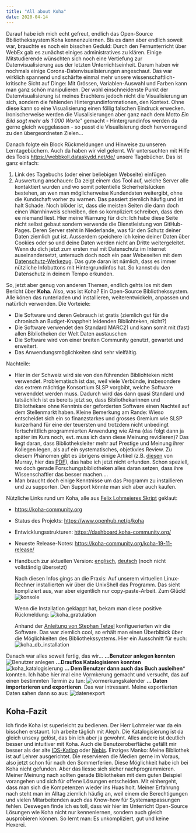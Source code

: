 ```yaml
---
title: "All about Koha"
date: 2020-04-14
---
```

Darauf habe ich mich echt gefreut, endlich das Open-Source Bbiliothekssystem Koha kennenzulernen.
Bis es dann aber endlich soweit war, brauchte es noch ein bisschen Geduld:
Durch den Fernunterricht über WebEx gab es zunächst einiges administratives zu klären. Einige Mitstudierende wünschten sich noch eine Vertiefung zur Datenvisualisierung aus der letzten Unterrichtseinheit. Darum haben wir nochmals einige Corona-Datenvisualisierungen angeschaut. Das war wirklich spannend und schärfte einmal mehr unsere wissenschaftlich-kritische Sicht auf Dinge: Mit Grössen, Variablen-Auswahl und Farben kann man ganz schön manipulieren. Der wohl einschneidenste Punkt der Datenvisualisierung ist meines Erachtens jedoch nicht die Visualisierung an sich, sondern die fehlenden Hintergrundinformationen, den Kontext. Ohne diese kann so eine Visualisierung einen föllig falschen Eindruck erwecken. Ironischerweise werden die Viusalisierungen aber ganz nach dem Motto *Ein Bild sagt mehr als 1'000 Worte"* gemacht - Hintergrundinfos werden da gerne gleich weggelassen - so passt die Visualisierung doch hervorragend zu den übergeordneten Zielen...

Danach folgte ein Block Rückmeldungen und Hinweise zu unseren Lerntagebüchern. Auch da haben wir viel gelernt. Wir untersuchten mit Hilfe des Tools <https://webbkoll.dataskydd.net/de/> unsere Tagebücher. Das ist ganz einfach:
1.  Link des Tagebuchs (oder einer beliebigen Webseite) einfügen
2. Auswertung anschauen:
Da zeigt einem das Tool auf, welche Server alle kontaktiert wurden und wo somit potentielle Sicherheitslücken bestehen, an wen man möglicherweise Kundendaten weitergibt, ohne die Kundschaft vorher zu warnen. Das passiert ziemlich häufig und ist halt Schade. Noch blöder ist, dass die meisten Seiten die dann doch einen Warnhinweis schreiben, den so kompliziert schreiben, dass den ee niemand liest. Hier meine Warnung für dich: Ich habe diese Seite nicht selbst gebaut sondern verwende die Dienstleistung von GitHub-Pages. Deren Server steht in Niederlande, was für den Schutz deiner Daten ziemlich gut ist. Ausserdem speichere ich keine deiner Daten über Cookies oder so und deine Daten werden nicht an Dritte weitergeleitet.
Wenn du dich jetzt zum ersten mal mit Datenschutz im Internet auseinandersetzt, untersuch doch noch ein paar Webeseiten mit dem [Datenschutz-Werkezug](https://webbkoll.dataskydd.net/de/). Das gute daran ist nämlich, dass es immer nützliche Infobuttons mit Hintergrundinfos hat. So kannst du den Datenschutz in deinem Tempo erkunden.

So, jetzt aber genug von anderen Themen, endlich gehts los mit dem Bericht über **Koha**.
Also, was ist Koha? Ein Open-Source Bibliothekssystem. Alle könen das runterladen und installieren, weiterentwickeln, anpassen und natürlich verwenden.
Die Vorteiele:
- Die Software und deren Gebrauch ist gratis (ziemlich gut für die chronisch an Budget-Knappheit leidenden Bibliohteken, nicht?)
- Die Software verwendet den Standard MARC21 und kann somit mit (fast) allen Bibliotheken der Welt Daten austauschen
- Die Software wird von einer breiten Community genutzt, gewartet und erweitert.
- Das Anwendungsmöglichkeiten sind sehr vielfältig.

Nachteile:
- Hier in der Schweiz wird sie von den führenden Bibliohteken nicht verwendet. Problematisch ist das, weil viele Verbünde, insbesondere das extrem mächtige Konsortium SLSP vorgbibt, welche Software verwenddet werden muss. Dadurch wird das dann quasi Standard und tatsächlich ist es bereits jetzt so, dass Bibliothekarinnen und Bibliothekare ohne Kenntnis der geforderten Software einen Nachteil auf dem Stellenmarkt haben. Kleine Bemerkung am Rande: Wieso entscheidet sich ein so finanzstarkes und grosses Gremium wie SLSP kurzerhand für eine der teuersten und trotzdem nicht unbedingt fortschrittlich programmierten Anwendung wie Alma (das folgt dann ja später im Kurs noch, evt. muss ich dann diese Meinung revidieren)? Das liegt daran, dass Bibliotheksleiter mehr auf Prestige und Meinung ihrer Kollegen legen, als auf ein systematisches, objetkvies Review. Zu diesem Phänomen gibt es übrigens einige Artikel (z.B. [diesen](10.1080/01930826.2016.1157427) von Murray, hier das [PDF](https://github.com/librarygirllost/bain-learning-by-doing/files/4474296/murray_applying.reserach.in.special.library.settings.pdf)), das habe ich jetzt nicht erfunden. Schon speziell, wo doch gerade Forschungsbibliotheken alles daran setzen, dass ihre Wissenschaftler das besser machen....
- Man braucht doch einige Kenntnisse um das Programm zu installieren und zu supporten. Den Support könnte man sich aber auch kaufen.

Nützliche Links rund um Koha, alle aus [Felix Lohmeieres Skript](https://moodle.fhgr.ch/mod/url/view.php?id=275394) geklaut:
- <https://koha-community.org>
- Status des Projekts: <https://www.openhub.net/p/koha>
- Entwicklungsstrukturen: <https://dashboard.koha-community.org/>
- Neueste Release-Notes: <https://koha-community.org/koha-19-11-release/>
- Handbuch zur aktuellen Version: [englisch](https://koha-community.org/manual/19.11/en/html/),
  [deutsch](http://koha-community.org/manual/19.11/de/html/index.html) (noch nicht vollständig übersetzt)

  Nach diesen Infos gings an die Praxis:
  Auf unserem virtuellen Linux-Rechner installierten wir über die UnixShell das Programm. Das sieht kompliziert aus, war aber eigentlich nur copy-paste-Arbeit. Zum Glück!
  ![konsole](https://user-images.githubusercontent.com/61733461/79207262-c6690700-7e40-11ea-8bb0-6f953b91a2e2.jpg)

  Wenn die Installation geklappt hat, bekam man diese positive Rückmeldung:
  ![koha_gratulation](https://user-images.githubusercontent.com/61733461/79207433-fc0df000-7e40-11ea-844f-1b3a50e74d09.jpg)

  Anhand der [Anleitung von Stephan Tetzel](https://zefanjas.de/wie-man-koha-installiert-und-fuer-schulen-einrichtet-teil-1/) konfiguerierten wir die Software. Das war ziemlich cool, so erhält man einen Überblbick über die Möglichkeiten des Bibliothekssystems. Hier ein Ausschnitt für euch:
  ![koha_db_installation](https://user-images.githubusercontent.com/61733461/79207910-9ec66e80-7e41-11ea-9fbd-0e3da2d4e580.jpg)

Danach war alles soweit fertig, das wir...
**...Benutzer anlegen konnten**  
![Benutzer anlegen](https://user-images.githubusercontent.com/61733461/79208241-1d231080-7e42-11ea-93db-794f06c1ee24.jpg)
**...Drauflos Katalogisieren konnten**
![koha_katalogisierung](https://user-images.githubusercontent.com/61733461/79208296-32983a80-7e42-11ea-9c17-c2ed8500ce19.jpg)
**... Dem Benutzer dann auch das Buch ausleihen*** konnten. Ich habe hier mal eine Vormkerung gemacht und versucht, das auf einen bestimmten Termin zu tun:
![vormerkungskalender](https://user-images.githubusercontent.com/61733461/79208443-53f92680-7e42-11ea-8fd0-4b74704918ec.jpg)
**... Daten importerieren und exportieren**. Das war intressant. Meine exportierten Daten sahen dann so aus:
![datenexport](https://user-images.githubusercontent.com/61733461/79208622-928ee100-7e42-11ea-81b2-43c67d680991.jpg)

## Koha-Fazit
Ich finde Koha ist superleicht zu bedienen. Der Herr Lohmeier war da ein bisschen erstaunt. Ich arbeite täglich mit Aleph. Die Katalogisierung ist da gleich unsexy gelöst, das bin ich aber ja gewohnt. Alles andere ist deutlich besser und intuitiver mit Koha. Auch die Benutzeroberfläche gefällt mir besser als der alte [IDS-Katlog](https://ub.unibas.ch/ids-basel-bern/) oder [Nebis](https://www.nebis.ch/de/startseite/).
Einziges Manko: Meine Bibliothek ist auf Lehrer ausgerichtet. Die reservieren die Medien gerne im Voraus, also jetzt schon für nach den Sommerferien. Diese Möglichkeit habe ich bei Koha nicht gefunden. Aber das liesse sich sicher nachprogrammieren.
Meiner Meinung nach sollten gerade Bibliotheken mit dem guten Beispiel vorangehen und sich für offene Lösungen entscheiden. Mit einhergeht, dass man sich die Kompetenzen wieder ins Huas holt. Meiner Erfahrung nach steht man im Alltag ziemlich häufig an, weil einem die Berechtigungen und vielen Mitarbeitenden auch das Know-how für Systemanpassungen fehlen. Deswegen finde ich es toll, dass wir hier im Unterricht Open-Source Lösungen wie Koha nicht nur kennenlernen, sondern auch gleich ausprobieren können. So lernt man: Es unkompliziert, gut und keine Hexerei.
